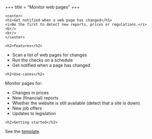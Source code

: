 +++
title = "Monitor web pages"
+++

~~~
<center>
<h1>Get notified when a web page has changed</h1>
<i>Be the first to detect new reports, prices or regulations.</i>
<br/>
<br/>
</center>
~~~

~~~
<h2>Features</h2>
~~~

- Scan a list of web pages for changes
- Run the checks on a schedule
- Get notified when a page has changed

~~~
<h2>Use-cases</h2>
~~~

Monitor pages for:

- Changes in prices
- New (financial) reports
- Whether the website is still available (detect that a site is down)
- New job offers
- Updates to legislation

~~~
<h2>Getting started</h2>
~~~

See the [template](/template).
